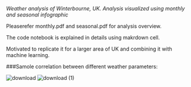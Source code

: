 *Weather analysis of Winterbourne, UK. Analysis visualized using monthly and seasonal infographic*

Pleaserefer monthly.pdf and seasonal.pdf for analysis overview.

The code notebook is explained in details using makrdown cell.

Motivated to replicate it for a larger area of UK and combining it with machine learning.

###Samole correlation between different weather parameters:

![download](https://user-images.githubusercontent.com/81761180/194519267-67a9843e-cc25-49ea-8e2b-db3cb82b6885.png)
![download (1)](https://user-images.githubusercontent.com/81761180/194519301-d592eb3f-10da-4141-adbb-b29c7290a909.png)


